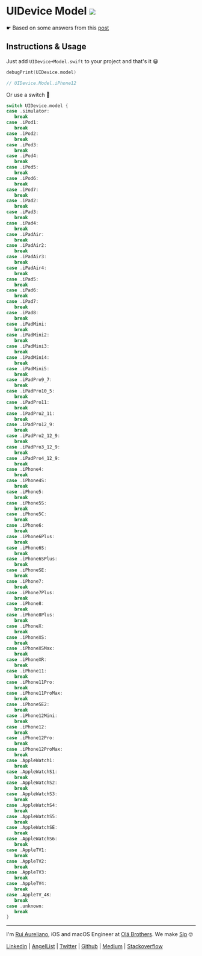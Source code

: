# UIDevice Model [![](https://img.shields.io/badge/license-MIT-eb3d33.svg)](./LICENSE.md) 

☛ Based on some answers from this [post](https://stackoverflow.com/questions/26028918/how-to-determine-the-current-iphone-device-model)

## Instructions & Usage

Just add `UIDevice+Model.swift` to your project and that's it 😀 

```swift
debugPrint(UIDevice.model)

// UIDevice.Model.iPhone12
```

Or use a switch 🤯


```swift
switch UIDevice.model {
case .simulator:
   break
case .iPod1:
   break
case .iPod2:
   break
case .iPod3:
   break
case .iPod4:
   break
case .iPod5:
   break
case .iPod6:
   break
case .iPod7:
   break
case .iPad2:
   break
case .iPad3:
   break
case .iPad4:
   break
case .iPadAir:
   break
case .iPadAir2:
   break
case .iPadAir3:
   break
case .iPadAir4:
   break
case .iPad5:
   break
case .iPad6:
   break
case .iPad7:
   break
case .iPad8:
   break
case .iPadMini:
   break
case .iPadMini2:
   break
case .iPadMini3:
   break
case .iPadMini4:
   break
case .iPadMini5:
   break
case .iPadPro9_7:
   break
case .iPadPro10_5:
   break
case .iPadPro11:
   break
case .iPadPro2_11:
   break
case .iPadPro12_9:
   break
case .iPadPro2_12_9:
   break
case .iPadPro3_12_9:
   break
case .iPadPro4_12_9:
   break
case .iPhone4:
   break
case .iPhone4S:
   break
case .iPhone5:
   break
case .iPhone5S:
   break
case .iPhone5C:
   break
case .iPhone6:
   break
case .iPhone6Plus:
   break
case .iPhone6S:
   break
case .iPhone6SPlus:
   break
case .iPhoneSE:
   break
case .iPhone7:
   break
case .iPhone7Plus:
   break
case .iPhone8:
   break
case .iPhone8Plus:
   break
case .iPhoneX:
   break
case .iPhoneXS:
   break
case .iPhoneXSMax:
   break
case .iPhoneXR:
   break
case .iPhone11:
   break
case .iPhone11Pro:
   break
case .iPhone11ProMax:
   break
case .iPhoneSE2:
   break
case .iPhone12Mini:
   break
case .iPhone12:
   break
case .iPhone12Pro:
   break
case .iPhone12ProMax:
   break
case .AppleWatch1:
   break
case .AppleWatchS1:
   break
case .AppleWatchS2:
   break
case .AppleWatchS3:
   break
case .AppleWatchS4:
   break
case .AppleWatchS5:
   break
case .AppleWatchSE:
   break
case .AppleWatchS6:
   break
case .AppleTV1:
   break
case .AppleTV2:
   break
case .AppleTV3:
   break
case .AppleTV4:
   break
case .AppleTV_4K:
   break
case .unknown:
   break
}
```

---

I'm [Rui Aureliano](http://ruiaureliano.com), iOS and macOS Engineer at [Olá Brothers](https://theolabrothers.com). We make [Sip](https://sipapp.io) 🤓

[Linkedin](https://www.linkedin.com/in/ruiaureliano) | [AngelList](https://angel.co/ruiaureliano) | [Twitter](https://twitter.com/ruiaureliano) | [Github](https://github.com/ruiaureliano) | [Medium](https://medium.com/@ruiaureliano) | [Stackoverflow](https://stackoverflow.com/users/881095/ruiaureliano)
